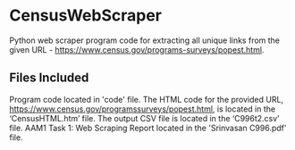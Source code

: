 # CensusWebScraper
Python web scraper program code for extracting all unique links from the given URL - https://www.census.gov/programs-surveys/popest.html.

## Files Included
Program code located in 'code' file.
The HTML code for the provided URL, https://www.census.gov/programssurveys/popest.html, is located in the ‘CensusHTML.htm’ file.
The output CSV file is located in the ‘C996t2.csv’ file.
AAM1 Task 1: Web Scraping Report located in the 'Srinvasan C996.pdf' file.

